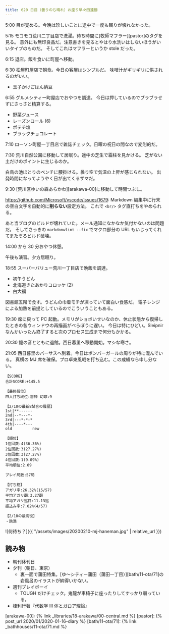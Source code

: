 ```yaml
---
title: 620 日目（曇りのち晴れ）お座り早々四連勝
---
```


5:00 目が覚める。今晩は珍しいことに途中で一度も眠りが壊れなかった。

5:15 モコモコ荒川二丁目店で洗濯。待ち時間に[牧師マフラー][pastor]のタグを見る。
意外にも無印良品だ。注意書きを見るとやはり水洗いはしないほうがいいタイプのものだ。
そしてこれはマフラーというか stole だった。

6:15 退店。飯を食いに町屋へ移動。

6:30 松屋町屋店で朝食。今日の客層はシンプルだ。
味噌汁がギリギリに供されるのがいい。

* 玉子かけごはん納豆

6:55 グルメシティー町屋店でおやつを調達。
今日は押しているのでブラブラせずにさっさと精算する。

* 野菜ジュース
* レーズンロール (6)
* ポテチ塩
* ブラックチョコレート

7:10 ローソン町屋一丁目店で雑誌チェック。日曜の祝日の間なので変則的だ。

7:30 荒川自然公園に移動して居眠り。途中の芝生で霜柱を見かける。
芝がない土だけのポイントに生じるのか。

白鳥の池ほとりのベンチに腰掛ける。曇り空で気温の上昇が感じられない。
出発時間になってようやく日が出てくるザマだ。

9:30 [荒川区ゆいの森あらかわ][arakawa-00]に移動して時間つぶし。

<https://github.com/Microsoft/vscode/issues/1679>:
Markdown 編集中に行末の空白文字を自動的に**削らない**設定方法。
これで `<br/>` タグ直打ちをやめられる。

あと当ブログのビルドが壊れていた。メール通知になかなか気付かないのは問題だ。
そしてさっきの `markdonwlint --fix` でマクロ部分の URL もいじってくれてまたぞろビルド破壊。

14:00 から 30 分おやつ休憩。

午後も演習。夕方居眠り。

18:55 スーパーバリュー荒川一丁目店で晩飯を調達。

* 初午うどん
* 北海道きたあかりコロッケ (2)
* 白大福

図書館五階で食す。うどんの巾着モチが凍っていて面白い食感だ。
電子レンジによる加熱を前提としているのでこういうこともある。

19:30 席に戻って PC 起動。メモリがショボいせいなのか、休止状態から復帰したときの各ウィンドウの再描画がべらぼうに遅い。
今日は特にひどい。Sleipnir なんかいったん終了すると次のプロセス生成まで何分もかかる。

20:30 鐘の音とともに退館。西日暮里へ移動開始。マシな寒さ。

21:05 西日暮里のバーサスへ到着。今日はボンバーガールの周りが特に混んでいる。
真横の MJ 席を確保。プロ卓東風戦を打ち込む。この成績なら申し分ない。

```text
【SCORE】
合計SCORE:+145.5

【最終段位】
四人打ち段位:雷神 幻球:9

【2/10の最新8試合の履歴】
1st|**------
2nd|--*---*-
3rd|---*-*-*
4th|----*---
old         new

【順位】
1位回数:4(36.36%)
2位回数:3(27.27%)
3位回数:3(27.27%)
4位回数:1(9.09%)
平均順位:2.09

プレイ局数:57局

【打ち筋】
アガリ率:26.32%(15/57)
平均アガリ翻:3.27翻
平均アガリ巡目:11.13巡
振込み率:7.02%(4/57)

【2/10の最高役】
・跳満
```

![何待ち？]({{ "/assets/images/20200210-mj-haneman.jpg" | relative_url }})

## 読み物

* 朝刊休刊日
* 夕刊（朝日、東京）
  * 裏一面で蒲田特集。[ゆ～シティー蒲田（蒲田一丁目）][bath/11-ota/71]の岩風呂のイラストが納得いかない。
* 週刊プレイボーイ
  * TOUGH だけチェック。鬼龍が車椅子に座ったりしてすっかり弱っている。
* 桂利行著『代数学 III 体とガロア理論』

[arakawa-00]: {% link _libraries/18-arakawa/00-central.md %}
[pastor]: {% post_url 2020/01/2020-01-16-diary %}
[bath/11-ota/71]: {% link _bathhouses/11-ota/71.md %}
